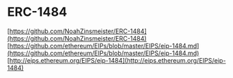 # ERC-1484

[https://github.com/NoahZinsmeister/ERC-1484](https://github.com/NoahZinsmeister/ERC-1484) [https://github.com/ethereum/EIPs/blob/master/EIPS/eip-1484.md](https://github.com/ethereum/EIPs/blob/master/EIPS/eip-1484.md) [http://eips.ethereum.org/EIPS/eip-1484](http://eips.ethereum.org/EIPS/eip-1484)

